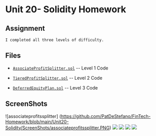 # Unit 20- Solidity Homework

## Assignment
    I completed all three levels of difficulty.


## Files

* [`AssociateProfitSplitter.sol`](https://github.com/PatDeStefano/FinTech-Homework/blob/main/Unit20-Solidity/Code/AssociateProfitSplitter.sol) -- Level 1 Code

* [`TieredProfitSplitter.sol`](https://github.com/PatDeStefano/FinTech-Homework/blob/main/Unit20-Solidity/Code/TieredProfitSplitter.sol) -- Level 2 Code

* [`DeferredEquityPlan.sol`](https://github.com/PatDeStefano/FinTech-Homework/blob/main/Unit20-Solidity/Code/DeferredEquityPlan.sol) -- Level 3 Code


## ScreenShots

![associateprofitssplitter] (https://github.com/PatDeStefano/FinTech-Homework/blob/main/Unit20-Solidity/ScreenShots/associateprofitssplitter.PNG)
<img src = Screenshots/Level2_Deployment_Confirmed.PNG>
<img src = Screenshots/Level2_Deposit_145ETH.PNG>
<img src = Screenshots/Level2_Deposit_Confirmed.PNG>
<img src = Screenshots/Level2_Remix_Confirm.PNG>